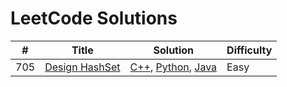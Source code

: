 
# LeetCode Solutions   


| # | Title | Solution | Difficulty |
|---| ----- | -------- | ---- |
|705|[Design HashSet](https://leetcode.com/problems/design-hashset)|[C++](./algorithms/cpp/_705_DesignHashSet/Solutions.cpp), [Python](./algorithms/python/_705_DesignHashSet/Solutions.py), [Java](./algorithms/java/src/_705_DesignHashSet/Solutions.java)|Easy|

